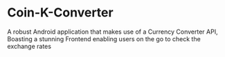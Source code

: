 # Coin-K-Converter
A robust Android application that makes use of a Currency Converter API, Boasting a stunning Frontend enabling users on the go to check the exchange rates
